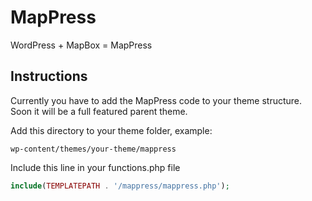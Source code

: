 MapPress
========

WordPress + MapBox = MapPress

Instructions
------------

Currently you have to add the MapPress code to your theme structure. Soon it will be a full featured parent theme.

Add this directory to your theme folder, example:
```
wp-content/themes/your-theme/mappress
```

Include this line in your functions.php file
```php
include(TEMPLATEPATH . '/mappress/mappress.php');
```
